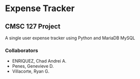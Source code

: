 # Expense Tracker
## CMSC 127 Project
A single user expense tracker using Python and MariaDB MySQL

### Collaborators
- ENRIQUEZ, Chad Andrei A.
- Penes, Genevieve D.
- Villacorte, Ryan G.
